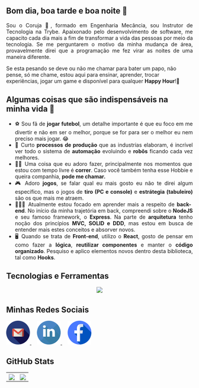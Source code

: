 ## Bom dia, boa tarde e boa noite 👋

<div align="justify">
  Sou o Coruja 🦉, formado em Engenharia Mecância, sou Instrutor de Tecnologia na Trybe. Apaixonado pelo desenvolvimento de software, me capacito cada dia mais a fim de transformar a vida das pessoas por meio da tecnologia. Se me perguntarem o motivo da minha mudança de área, provavelmente direi que a programação me fez virar as noites de uma maneira diferente.
 </div>

Se esta pesando se deve ou não me chamar para bater um papo, não pense, só me chame, estou aqui para ensinar, aprender, trocar experiências, jogar um game e disponível para qualquer <strong>Happy Hour</strong>!🎉

## Algumas coisas que são indispensáveis na minha vida 🤔

<ul align="justify">
  <li>⚽ Sou fã de <strong>jogar futebol</strong>, um detalhe importante é que eu foco em me divertir e não em ser o melhor, porque se for para ser o melhor eu nem preciso mais jogar. 😂</li>
  <li>🤖 Curto <strong>processos de produção</strong> que as industrias elaboram, é incrível ver todo o sistema de <strong>automação</strong> evoluindo e <strong>robôs</strong> ficando cada vez melhores.</li>
  <li>🏃🏻 Uma coisa que eu adoro fazer, principalmente nos momentos que estou com tempo livre é <strong>correr</strong>. Caso você também tenha esse Hobbie e queira companhia, <strong>pode me chamar.</strong></li>
  <li>🎮 Adoro <strong>jogos</strong>, se falar qual eu mais gosto eu não te direi algum específico, mas o jogos de <strong>tiro (PC e console)</strong> e <strong>estrátegia (tabuleiro)</strong> são os que mais me atraem.</li>
  <li>👨🏻‍💻 Atualmente estou focado em aprender mais a respeito de <strong>back-end</strong>. No início da minha trajetória em back, compreendi sobre o <strong>NodeJS</strong> e seu famoso framework, o <strong>Express</strong>. Na parte de <strong>arquitetura</strong> tenho noção dos princípios <strong>MVC, SOLID e DDD</strong>, mas estou em busca de entender mais estes conceitos e absorver novos.</li>
  <li>🖥️ Quando se trata de <strong>Front-end</strong>, utilizo o <strong>React</strong>, gosto de pensar em como fazer a <strong>lógica</strong>, <strong>reutilizar componentes</strong> e manter o <strong>código organizado</strong>. Pesquiso e aplico elementos novos dentro desta biblioteca, tal como <strong>Hooks</strong>.</li>
</ul>

## Tecnologias e Ferramentas
<p align="center">
  <a href="https://skillicons.dev">
    <img src="https://skillicons.dev/icons?i=git,github,linux,html,css,javascript,typescript,docker,react,redux,jest,mysql,mongo,nodejs,sequelize,sqlite,java,spring,hibernate,idea,vscode&perline=7" />
  </a>
</p>

## Minhas Redes Sociais
<div>
  <a style="margin-right: 15px;" href="mailto:gabridal96@gmail.com" target="_blank">
    <img width="64px" alt="gmail" src="./images/gmail.png" />
  </a>
  <a style="margin-right: 15px;" href="https://www.linkedin.com/in/gabrieldalseco/" target="_blank">
    <img width="64px" alt="linkedIn" src="./images/linkedin.png" />
  </a>
  <a style="margin-right: 15px;" href="https://www.facebook.com/gabriel.dalseco.1/" target="_blank">
    <img width="64px" alt="" src="./images/facebook.png" />
  </a>
</div>

## GitHub Stats
<table>
<tr><td>

  <a href="https://github.com/anuraghazra/github-readme-stats" rel="noopener noreferrer" target="_blank">
    <img align="center" src="https://github-readme-stats.vercel.app/api?username=GabrielCoruja&show_icons=true&theme=blue-green" />
  </a>

</td><td>

  <a href="https://github.com/anuraghazra/github-readme-stats" rel="noopener noreferrer" target="_blank" target="_blank">
    <img align="center" src="https://github-readme-stats.vercel.app/api/top-langs/?username=GabrielCoruja&layout=compact&theme=blue-green" />
  </a>

</td></tr>
</table>


<!--
**GabrielCoruja/GabrielCoruja** is a ✨ _special_ ✨ repository because its `README.md` (this file) appears on your GitHub profile.

Here are some ideas to get you started:

- 🔭 I’m currently working on ...
- 🌱 I’m currently learning ...
- 👯 I’m looking to collaborate on ...
- 🤔 I’m looking for help with ...
- 💬 Ask me about ...
- 📫 How to reach me: ...
- 😄 Pronouns: ...
- ⚡ Fun fact: ...
-->
